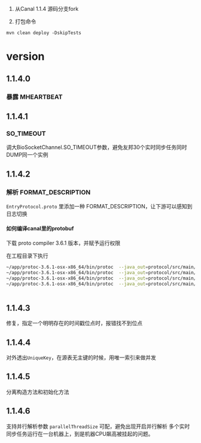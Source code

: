 1. 从Canal 1.1.4 源码分支fork

2. 打包命令

```
mvn clean deploy -DskipTests
```

# version

## 1.1.4.0

### 暴露 MHEARTBEAT

## 1.1.4.1

### SO_TIMEOUT

调大BioSocketChannel.SO_TIMEOUT参数，避免友邦30个实时同步任务同时DUMP同一个实例

## 1.1.4.2

### 解析 FORMAT_DESCRIPTION

`EntryProtocol.proto` 里添加一种 FORMAT_DESCRIPTION，让下游可以感知到日志切换

#### 如何编译canal里的protobuf
下载 proto compiler 3.6.1 版本，并赋予运行权限

在工程目录下执行 
```bash
~/app/protoc-3.6.1-osx-x86_64/bin/protoc  --java_out=protocol/src/main/java -I=protocol/src/main/java/com/alibaba/otter/canal/protocol AdminProtocol.proto 
~/app/protoc-3.6.1-osx-x86_64/bin/protoc  --java_out=protocol/src/main/java -I=protocol/src/main/java/com/alibaba/otter/canal/protocol CanalProtocol.proto 
~/app/protoc-3.6.1-osx-x86_64/bin/protoc  --java_out=protocol/src/main/java -I=protocol/src/main/java/com/alibaba/otter/canal/protocol EntryProtocol.proto
~/app/protoc-3.6.1-osx-x86_64/bin/protoc  --java_out=protocol/src/main/java EntryProtocol.proto 
 
```


## 1.1.4.3

修复，指定一个明明存在的时间戳位点时，报错找不到位点

## 1.1.4.4

对外透出`UniqueKey`，在源表无主键的时候，用唯一索引来做并发

## 1.1.4.5

分离构造方法和初始化方法

## 1.1.4.6

支持并行解析参数 `parallelThreadSize` 可配，避免出现开启并行解析 多个实时同步任务运行在一台机器上，到是机器CPU飙高被挂起的问题。